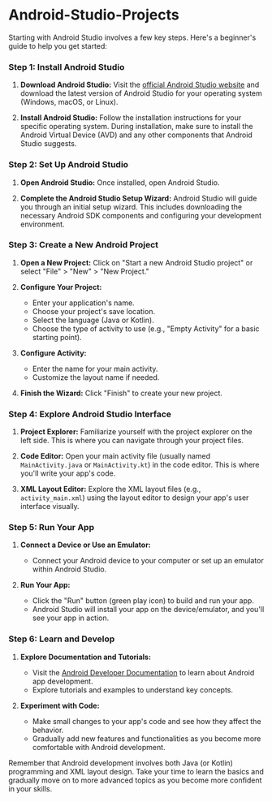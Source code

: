# Android-Studio-Projects

Starting with Android Studio involves a few key steps. Here's a beginner's guide to help you get started:

### Step 1: Install Android Studio

1. **Download Android Studio:**
   Visit the [official Android Studio website](https://developer.android.com/studio) and download the latest version of Android Studio for your operating system (Windows, macOS, or Linux).

2. **Install Android Studio:**
   Follow the installation instructions for your specific operating system. During installation, make sure to install the Android Virtual Device (AVD) and any other components that Android Studio suggests.

### Step 2: Set Up Android Studio

1. **Open Android Studio:**
   Once installed, open Android Studio.

2. **Complete the Android Studio Setup Wizard:**
   Android Studio will guide you through an initial setup wizard. This includes downloading the necessary Android SDK components and configuring your development environment.

### Step 3: Create a New Android Project

1. **Open a New Project:**
   Click on "Start a new Android Studio project" or select "File" > "New" > "New Project."

2. **Configure Your Project:**
   - Enter your application's name.
   - Choose your project's save location.
   - Select the language (Java or Kotlin).
   - Choose the type of activity to use (e.g., "Empty Activity" for a basic starting point).

3. **Configure Activity:**
   - Enter the name for your main activity.
   - Customize the layout name if needed.

4. **Finish the Wizard:**
   Click "Finish" to create your new project.

### Step 4: Explore Android Studio Interface

1. **Project Explorer:**
   Familiarize yourself with the project explorer on the left side. This is where you can navigate through your project files.

2. **Code Editor:**
   Open your main activity file (usually named `MainActivity.java` or `MainActivity.kt`) in the code editor. This is where you'll write your app's code.

3. **XML Layout Editor:**
   Explore the XML layout files (e.g., `activity_main.xml`) using the layout editor to design your app's user interface visually.

### Step 5: Run Your App

1. **Connect a Device or Use an Emulator:**
   - Connect your Android device to your computer or set up an emulator within Android Studio.

2. **Run Your App:**
   - Click the "Run" button (green play icon) to build and run your app.
   - Android Studio will install your app on the device/emulator, and you'll see your app in action.

### Step 6: Learn and Develop

1. **Explore Documentation and Tutorials:**
   - Visit the [Android Developer Documentation](https://developer.android.com/docs) to learn about Android app development.
   - Explore tutorials and examples to understand key concepts.

2. **Experiment with Code:**
   - Make small changes to your app's code and see how they affect the behavior.
   - Gradually add new features and functionalities as you become more comfortable with Android development.

Remember that Android development involves both Java (or Kotlin) programming and XML layout design. Take your time to learn the basics and gradually move on to more advanced topics as you become more confident in your skills.
